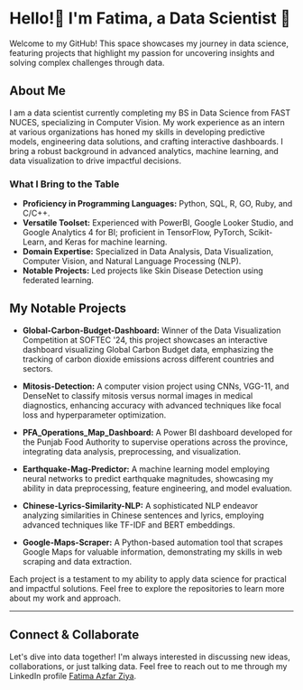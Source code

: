 # Hello!👋 I'm Fatima, a Data Scientist 🚀

Welcome to my GitHub! This space showcases my journey in data science, featuring projects that highlight my passion for uncovering insights and solving complex challenges through data.

## About Me

I am a data scientist currently completing my BS in Data Science from FAST NUCES, specializing in Computer Vision. My work experience as an intern at various organizations has honed my skills in developing predictive models, engineering data solutions, and crafting interactive dashboards. I bring a robust background in advanced analytics, machine learning, and data visualization to drive impactful decisions.

### What I Bring to the Table

- **Proficiency in Programming Languages:** Python, SQL, R, GO, Ruby, and C/C++.
- **Versatile Toolset:** Experienced with PowerBI, Google Looker Studio, and Google Analytics 4 for BI; proficient in TensorFlow, PyTorch, Scikit-Learn, and Keras for machine learning.
- **Domain Expertise:** Specialized in Data Analysis, Data Visualization, Computer Vision, and Natural Language Processing (NLP).
- **Notable Projects:** Led projects like Skin Disease Detection using federated learning.

## My Notable Projects

- **Global-Carbon-Budget-Dashboard:** Winner of the Data Visualization Competition at SOFTEC '24, this project showcases an interactive dashboard visualizing Global Carbon Budget data, emphasizing the tracking of carbon dioxide emissions across different countries and sectors.

- **Mitosis-Detection:** A computer vision project using CNNs, VGG-11, and DenseNet to classify mitosis versus normal images in medical diagnostics, enhancing accuracy with advanced techniques like focal loss and hyperparameter optimization.

- **PFA_Operations_Map_Dashboard:** A Power BI dashboard developed for the Punjab Food Authority to supervise operations across the province, integrating data analysis, preprocessing, and visualization.

- **Earthquake-Mag-Predictor:** A machine learning model employing neural networks to predict earthquake magnitudes, showcasing my ability in data preprocessing, feature engineering, and model evaluation.
- **Chinese-Lyrics-Similarity-NLP:** A sophisticated NLP endeavor analyzing similarities in Chinese sentences and lyrics, employing advanced techniques like TF-IDF and BERT embeddings.

- **Google-Maps-Scraper:** A Python-based automation tool that scrapes Google Maps for valuable information, demonstrating my skills in web scraping and data extraction.

Each project is a testament to my ability to apply data science for practical and impactful solutions. Feel free to explore the repositories to learn more about my work and approach.

---
## Connect & Collaborate

Let's dive into data together! I'm always interested in discussing new ideas, collaborations, or just talking data. Feel free to reach out to me through my LinkedIn profile [Fatima Azfar Ziya](https://www.linkedin.com/in/fatima-azfar-ziya-52a566154/).
